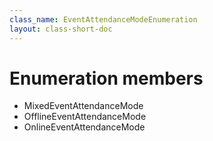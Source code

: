 ```yaml
---
class_name: EventAttendanceModeEnumeration
layout: class-short-doc
---
```


# Enumeration members

* MixedEventAttendanceMode
* OfflineEventAttendanceMode
* OnlineEventAttendanceMode
